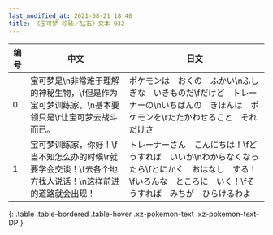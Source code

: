 ```yaml
---
last_modified_at: 2021-08-21 18:40
title: 《宝可梦 珍珠／钻石》文本 032
---
```

| 编号 | 中文 | 日文 |
| ---- | ---- | ---- |
| 0 | 宝可梦是\n非常难于理解的神秘生物，\f但是作为宝可梦训练家，\n基本要领只是\r让宝可梦去战斗而已。 | ポケモンは　おくの　ふかい\nふしぎな　いきものだ\fだけど　トレーナーの\nいちばんの　きほんは　ポケモンを\rたたかわせること　それだけさ |
| 1 | 宝可梦训练家，你好！\f当不知怎么办的时候\r就要学会交谈！\f去各个地方找人说话！\n这样前进的道路就会出现！ | トレーナーさん　こんにちは！\fどうすれば　いいか\nわからなくなったら\fとにかく　おはなし　する！\fいろんな　ところに　いく！\fそうすれば　みちが　ひらけるわよ |
{: .table .table-bordered .table-hover .xz-pokemon-text .xz-pokemon-text-DP }